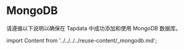 # MongoDB

请遵循以下说明以确保在 Tapdata 中成功添加和使用 MongoDB 数据库。

import Content from '../../../../reuse-content/_mongodb.md';

<Content />


